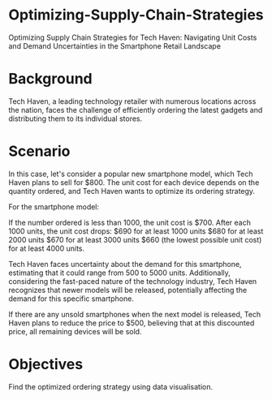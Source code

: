 # Optimizing-Supply-Chain-Strategies
Optimizing Supply Chain Strategies for Tech Haven: Navigating Unit Costs and Demand Uncertainties in the Smartphone Retail Landscape

# Background
Tech Haven, a leading technology retailer with numerous locations across the nation, faces the challenge of efficiently ordering the latest gadgets and distributing them to its individual stores. 

# Scenario
In this case, let's consider a popular new smartphone model, which Tech Haven plans to sell for $800. The unit cost for each device depends on the quantity ordered, and Tech Haven wants to optimize its ordering strategy.

For the smartphone model:

If the number ordered is less than 1000, the unit cost is $700.
After each 1000 units, the unit cost drops:
$690 for at least 1000 units
$680 for at least 2000 units
$670 for at least 3000 units
$660 (the lowest possible unit cost) for at least 4000 units.

Tech Haven faces uncertainty about the demand for this smartphone, estimating that it could range from 500 to 5000 units. Additionally, considering the fast-paced nature of the technology industry, Tech Haven recognizes that newer models will be released, potentially affecting the demand for this specific smartphone.

If there are any unsold smartphones when the next model is released, Tech Haven plans to reduce the price to $500, believing that at this discounted price, all remaining devices will be sold.

# Objectives
Find the optimized ordering strategy using data visualisation.
